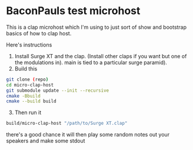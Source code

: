 # BaconPauls test microhost

This is a clap microhost which I'm using to just sort of show and bootstrap basics
of how to clap host.

Here's instructions

1. Install Surge XT and the clap. (Install other claps if you want but one of the modulations in).
main is tied to a particular surge paramid).
2. Build this
```bash
git clone (repo)
cd micro-clap-host
git submodule update --init --recursive
cmake -Bbuild
cmake --build build
```
3. Then run it
```bash
build/micro-clap-host "/path/to/Surge XT.clap"
```

there's a good chance it will then play some random notes out your speakers and make some stdout
